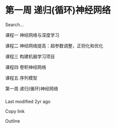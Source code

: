 # 第一周 递归(循环)神经网络



Search…



课程一 神经网络与深度学习



课程二 神经网络提高：超参数调整，正则化和优化



课程三 构建机器学习项目



课程四 卷积神经网络



课程五 序列模型



第一周 递归(循环)神经网络

### &#x20;<a href="#001-wei-shi-mo-xuan-ze-xu-lie-mo-xing" id="001-wei-shi-mo-xuan-ze-xu-lie-mo-xing"></a>

### &#x20;<a href="#002-shu-xue-fu-hao" id="002-shu-xue-fu-hao"></a>

### &#x20;<a href="#003-xun-huan-shen-jing-wang-luo" id="003-xun-huan-shen-jing-wang-luo"></a>

### &#x20;<a href="#004-tong-guo-shi-jian-de-fang-xiang-chuan-bo" id="004-tong-guo-shi-jian-de-fang-xiang-chuan-bo"></a>

### &#x20;<a href="#005-bu-tong-lei-xing-de-xun-huan-shen-jing-wang-luo" id="005-bu-tong-lei-xing-de-xun-huan-shen-jing-wang-luo"></a>

### &#x20;<a href="#006-yu-yan-mo-xing-he-xu-lie-sheng-cheng" id="006-yu-yan-mo-xing-he-xu-lie-sheng-cheng"></a>

### &#x20;<a href="#007-dui-xin-xu-lie-cai-yang" id="007-dui-xin-xu-lie-cai-yang"></a>

### &#x20;<a href="#008-dai-you-shen-jing-wang-luo-de-ti-du-xiao-shi" id="008-dai-you-shen-jing-wang-luo-de-ti-du-xiao-shi"></a>

### &#x20;<a href="#009-gru-dan-yuan" id="009-gru-dan-yuan"></a>

### &#x20;<a href="#010-chang-duan-qi-ji-yi-lstm" id="010-chang-duan-qi-ji-yi-lstm"></a>

### &#x20;<a href="#011-shuang-xiang-shen-jing-wang-luo" id="011-shuang-xiang-shen-jing-wang-luo"></a>

### &#x20;<a href="#012-shen-ceng-xun-huan-shen-jing-wang-luo" id="012-shen-ceng-xun-huan-shen-jing-wang-luo"></a>



Last modified 2yr ago

Copy link

Outline

